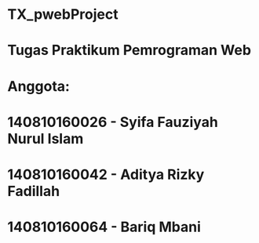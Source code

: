 # TX_pwebProject
# Tugas Praktikum Pemrograman Web

# Anggota: 
# 140810160026 - Syifa Fauziyah Nurul Islam
# 140810160042 - Aditya Rizky Fadillah
# 140810160064 - Bariq Mbani
